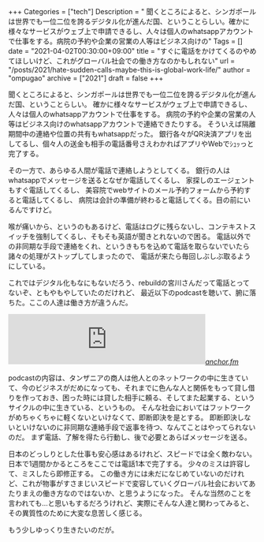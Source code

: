 +++
Categories = ["tech"]
Description = " 聞くところによると、シンガポールは世界でも一位二位を誇るデジタル化が進んだ国、ということらしい。確かに様々なサービスがウェブ上で申請できるし、人々は個人のwhatsappアカウントで仕事をする。病院の予約や企業の営業の人等はビジネス向けの"
Tags = []
date = "2021-04-02T00:30:00+09:00"
title = "すぐに電話をかけてくるのやめてほしいけど、これがグローバル社会での働き方なのかもしれない"
url = "/posts/2021/hate-sudden-calls-maybe-this-is-global-work-life/"
author = "ompugao"
archive = ["2021"]
draft = false
+++

<body>
<p>聞くところによると、シンガポールは世界でも一位二位を誇るデジタル化が進んだ国、ということらしい。
確かに様々なサービスがウェブ上で申請できるし、人々は個人のwhatsappアカウントで仕事をする。
病院の予約や企業の営業の人等はビジネス向けのwhatsappアカウントで連絡できたりする。
そういえば隔離期間中の連絡や位置の共有もwhatsappだった。
銀行各々がQR決済アプリを出してるし、個々人の送金も相手の電話番号さえわかればアプリやWebでｼｭｯっと完了する。</p>

<p>その一方で、あらゆる人間が電話で連絡しようとしてくる。
銀行の人はwhatsappでメッセージを送るとなぜか電話してくるし、
家探しのエージェントもすぐ電話してくるし、
美容院でwebサイトのメール予約フォームから予約すると電話してくるし、
病院は会計の準備が終わると電話してくる。目の前にいるんですけど。</p>

<p>喉が痛いから、というのもあるけど、電話はログに残らないし、コンテキストスイッチを強制してくるし、そもそも英語が聞きとれないので困る。
電話以外での非同期な手段で連絡をくれ、というきもちを込めて電話を取らないでいたら諸々の処理がストップしてしまったので、
電話が来たら毎回しぶしぶ取るようにしている。</p>

<p>これではデジタル化もなにもないだろう、rebuildの宮川さんだって電話とってないぞ、ともやもやしていたのだけれど、
最近以下のpodcastを聴いて、腑に落ちた。ここの人達は働き方が違うんだ。</p>

<p><iframe src="https://anchor.fm/kcfr/embed/episodes/4-elp2cv" height="102px" width="400px" frameborder="0" scrolling="no"></iframe><cite class="hatena-citation"><a href="https://anchor.fm/kcfr/episodes/4-elp2cv">anchor.fm</a></cite></p>

<p>podcastの内容は、タンザニアの商人は他人とのネットワークの中に生きていて、今のビジネスがだめになっても、それまでに色んな人と関係をもって貸し借りを作っておき、困った時には貸した相手に頼る、そしてまた起業する、というサイクルの中に生きている、というもの。
そんな社会においてはフットワークがめちゃくちゃに軽くないといけなくて、即断即決を是とする。
即断即決しないといけないのに非同期な連絡手段で返事を待つ、なんてことはやってられないのだ。
まず電話、了解を得たら行動し、後で必要とあらばメッセージを送る。</p>

<p>日本のどっしりとした仕事も安心感はあるけれど、スピードでは全く敵わない。
日本で1週間かかるところをここでは電話1本で完了する。
少々のミスは許容して、ミスしたら即修正する。
この働き方には未だになじめていないのだけれど、これが物事がすさまじいスピードで変容していくグローバル社会においてあたりまえの働き方なのではないか、と思うようになった。
そんな当然のことを言われても…と思いもするだろうけれど、実際にそんな人達と関わってみると、その異質性のために大変な息苦しく感じる。</p>

<p>もう少しゆっくり生きたいのだが。</p>
</body>
